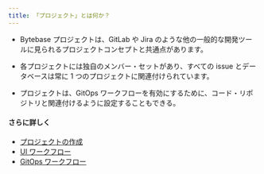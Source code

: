 ```yaml
---
title: 「プロジェクト」とは何か？
---
```


- Bytebase プロジェクトは、GitLab や Jira のような他の一般的な開発ツールに見られるプロジェクトコンセプトと共通点があります。

- 各プロジェクトには独自のメンバー・セットがあり、すべての issue とデータベースは常に 1 つのプロジェクトに関連付けられています。

- プロジェクトは、GitOps ワークフローを有効にするために、コード・リポジトリと関連付けるように設定することもできる。

#### さらに詳しく

- [プロジェクトの作成](https://www.bytebase.com/docs/get-started/step-by-step/create-a-project)
- [UI ワークフロー](https://www.bytebase.com/docs/change-database/change-workflow)
- [GitOps ワークフロー](https://www.bytebase.com/docs/vcs-integration/overview/)
